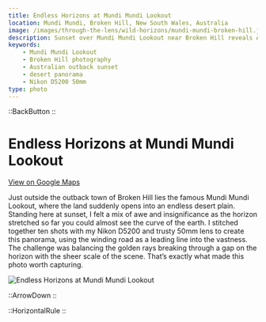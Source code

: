 ```yaml
---
title: Endless Horizons at Mundi Mundi Lookout
location: Mundi Mundi, Broken Hill, New South Wales, Australia
image: /images/through-the-lens/wild-horizons/mundi-mundi-broken-hill.jpg
description: Sunset over Mundi Mundi Lookout near Broken Hill reveals Australia’s endless desert plains in this stitched panorama of 10 images.
keywords:
    - Mundi Mundi Lookout
    - Broken Hill photography
    - Australian outback sunset
    - desert panorama
    - Nikon D5200 50mm
type: photo
---
```


::BackButton
::

# Endless Horizons at Mundi Mundi Lookout

<a href="https://www.google.com/maps/search/?api=1&query=Mundi+Mundi+Lookout,+Broken+Hill,+New+South+Wales,+Australia" target="_blank" rel="noopener noreferrer">View on Google Maps</a>

Just outside the outback town of Broken Hill lies the famous Mundi Mundi Lookout, where the land suddenly opens into an endless desert plain. Standing here at sunset, I felt a mix of awe and insignificance as the horizon stretched so far you could almost see the curve of the earth. I stitched together ten shots with my Nikon D5200 and trusty 50mm lens to create this panorama, using the winding road as a leading line into the vastness. The challenge was balancing the golden rays breaking through a gap on the horizon with the sheer scale of the scene. That’s exactly what made this photo worth capturing.

![Endless Horizons at Mundi Mundi Lookout](/images/through-the-lens/wild-horizons/mundi-mundi-broken-hill.jpg)

<div class="mb-8"></div>

::ArrowDown
::

<div class="mb-8"></div>

::HorizontalRule
::
